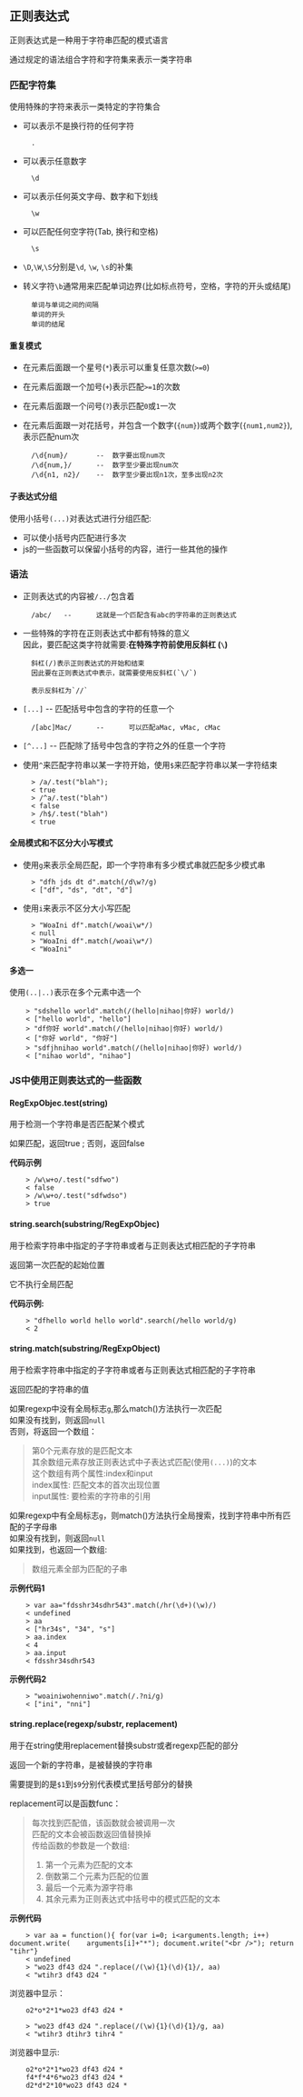 
## 正则表达式  

正则表达式是一种用于字符串匹配的模式语言  

通过规定的语法组合字符和字符集来表示一类字符串  


### 匹配字符集

使用特殊的字符来表示一类特定的字符集合  

* 可以表示不是换行符的任何字符  

		.

* 可以表示任意数字  

		\d

* 可以表示任何英文字母、数字和下划线  

		\w

* 可以匹配任何空字符(Tab, 换行和空格)  

		\s

* `\D`,`\W`,`\S`分别是`\d`, `\w`, `\s`的补集  

* 转义字符`\b`通常用来匹配单词边界(比如标点符号，空格，字符的开头或结尾)  

		单词与单词之间的间隔
		单词的开头  
		单词的结尾  

#### 重复模式  

* 在元素后面跟一个星号(`*`)表示可以重复任意次数(`>=0`)  

* 在元素后面跟一个加号(`+`)表示匹配`>=1`的次数  

* 在元素后面跟一个问号(`?`)表示匹配`0`或`1`一次  

* 在元素后面跟一对花括号，并包含一个数字(`{num}`)或两个数字(`{num1,num2}`), 表示匹配num次  

		/\d{num}/		-- 	数字要出现num次
		/\d{num,}/		--  数字至少要出现num次 
		/\d{n1, n2}/	--  数字至少要出现n1次，至多出现n2次

#### 子表达式分组

使用小括号`(...)`对表达式进行分组匹配:  

* 可以使小括号内匹配进行多次  
* js的一些函数可以保留小括号的内容，进行一些其他的操作  

### 语法  

* 正则表达式的内容被`/../`包含着  

		/abc/ 	-- 		这就是一个匹配含有abc的字符串的正则表达式

* 一些特殊的字符在正则表达式中都有特殊的意义  
因此，要匹配这类字符就需要:**在特殊字符前使用反斜杠 (`\`)**   

		斜杠(/)表示正则表达式的开始和结束  
		因此要在正则表达式中表示，就需要使用反斜杠(`\/`)  
		
		表示反斜杠为`//`  

* `[...]` --  匹配括号中包含的字符的任意一个  

		/[abc]Mac/		--		可以匹配aMac, vMac, cMac

* `[^...]` -- 匹配除了括号中包含的字符之外的任意一个字符  

* 使用`^`来匹配字符串以某一字符开始，使用`$`来匹配字符串以某一字符结束  

		> /a/.test("blah");
		< true
		> /^a/.test("blah")
		< false
		> /h$/.test("blah")
		< true

#### 全局模式和不区分大小写模式  

* 使用`g`来表示全局匹配，即一个字符串有多少模式串就匹配多少模式串  

		> "dfh jds dt d".match(/d\w?/g)
		< ["df", "ds", "dt", "d"]

* 使用`i`来表示不区分大小写匹配  

		> "WoaIni df".match(/woai\w*/)
		< null
		> "WoaIni df".match(/woai\w*/)
		< "WoaIni"

#### 多选一

使用`(..|..)`表示在多个元素中选一个  

		> "sdshello world".match(/(hello|nihao|你好) world/)
		< ["hello world", "hello"]
		> "df你好 world".match(/(hello|nihao|你好) world/)
		< ["你好 world", "你好"]
		> "sdfjhnihao world".match(/(hello|nihao|你好) world/)
		< ["nihao world", "nihao"]


### JS中使用正则表达式的一些函数  


#### RegExpObjec.test(string)

用于检测一个字符串是否匹配某个模式  

如果匹配，返回true ; 否则，返回false  

**代码示例**  

		> /w\w+o/.test("sdfwo")
		< false
		> /w\w+o/.test("sdfwdso")
		> true

#### string.search(substring/RegExpObjec)

用于检索字符串中指定的子字符串或者与正则表达式相匹配的子字符串  

返回第一次匹配的起始位置  

它不执行全局匹配  

**代码示例:**  

		> "dfhello world hello world".search(/hello world/g)
		< 2

#### string.match(substring/RegExpObject)  

用于检索字符串中指定的子字符串或者与正则表达式相匹配的子字符串  

返回匹配的字符串的值

如果regexp中没有全局标志`g`,那么match()方法执行一次匹配  
如果没有找到，则返回`null`  
否则，将返回一个数组：  
> 第0个元素存放的是匹配文本  
> 其余数组元素存放正则表达式中子表达式匹配(使用`(...)`)的文本  
> 这个数组有两个属性:index和input  
> index属性: 匹配文本的首次出现位置  
> input属性: 要检索的字符串的引用  

如果regexp中有全局标志`g`，则match()方法执行全局搜索，找到字符串中所有匹配的子字母串  
如果没有找到，则返回`null`  
如果找到，也返回一个数组:  
> 数组元素全部为匹配的子串  

**示例代码1**  

		> var aa="fdsshr34sdhr543".match(/hr(\d+)(\w)/)
		< undefined
		> aa
		< ["hr34s", "34", "s"]
		> aa.index
		< 4
		> aa.input
		< fdsshr34sdhr543

**示例代码2**  

		> "woainiwohenniwo".match(/.?ni/g)
		< ["ini", "nni"]

#### string.replace(regexp/substr, replacement)

用于在string使用replacement替换substr或者regexp匹配的部分  

返回一个新的字符串，是被替换的字符串  


需要提到的是`$1`到`$9`分别代表模式里括号部分的替换  

replacement可以是函数func：  
> 每次找到匹配值，该函数就会被调用一次  
> 匹配的文本会被函数返回值替换掉  
> 传给函数的参数是一个数组:  
> 1. 第一个元素为匹配的文本  
> 2. 倒数第二个元素为匹配的位置  
> 3. 最后一个元素为源字符串  
> 4. 其余元素为正则表达式中括号中的模式匹配的文本  


**示例代码**  

		> var aa = function(){ for(var i=0; i<arguments.length; i++) document.write(	arguments[i]+"*"); document.write("<br />"); return "tihr"}
		< undefined
		> "wo23 df43 d24 ".replace(/(\w){1}(\d){1}/, aa)
		< "wtihr3 df43 d24 "

浏览器中显示：  

		o2*o*2*1*wo23 df43 d24 *

		> "wo23 df43 d24 ".replace(/(\w){1}(\d){1}/g, aa)
		< "wtihr3 dtihr3 tihr4 "

浏览器中显示:  

		o2*o*2*1*wo23 df43 d24 *
		f4*f*4*6*wo23 df43 d24 *
		d2*d*2*10*wo23 df43 d24 *